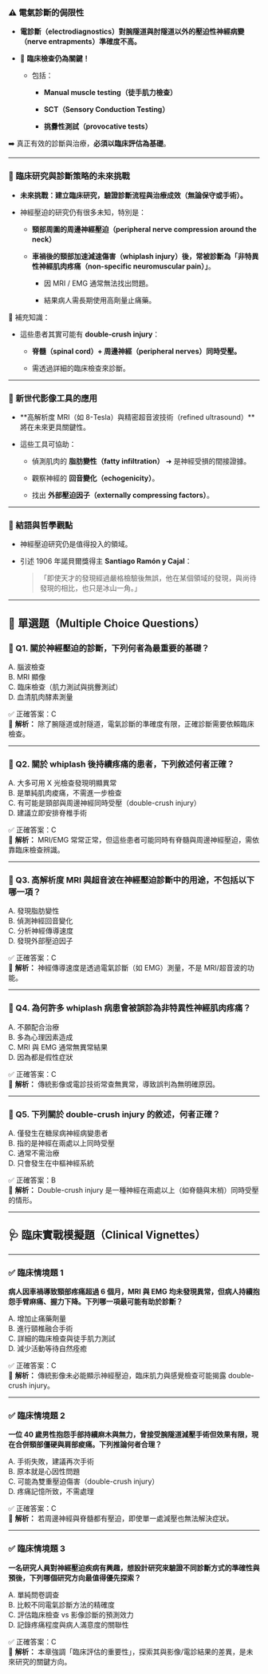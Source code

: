 
### ⚠️ 電氣診斷的侷限性

- **電診斷（electrodiagnostics）對腕隧道與肘隧道以外的壓迫性神經病變（nerve entrapments）準確度不高。**
    
- 📌 **臨床檢查仍為關鍵！**
    
    - 包括：
        
        - **Manual muscle testing（徒手肌力檢查）**
            
        - **SCT（Sensory Conduction Testing）**
            
        - **挑釁性測試（provocative tests）**
            

➡️ 真正有效的診斷與治療，**必須以臨床評估為基礎**。

---

### 🧪 臨床研究與診斷策略的未來挑戰

- **未來挑戰：建立臨床研究，驗證診斷流程與治療成效（無論保守或手術）。**
    
- 神經壓迫的研究仍有很多未知，特別是：
    
    - **頸部周圍的周邊神經壓迫（peripheral nerve compression around the neck）**
        
    - **車禍後的頸部加速減速傷害（whiplash injury）後，常被診斷為「非特異性神經肌肉疼痛（non-specific neuromuscular pain）」**。
        
        - 因 MRI / EMG 通常無法找出問題。
            
        - 結果病人需長期使用高劑量止痛藥。
            

🧠 補充知識：

- 這些患者其實可能有 **double-crush injury**：
    
    - **脊髓（spinal cord）+ 周邊神經（peripheral nerves）同時受壓。**
        
    - 需透過詳細的臨床檢查來診斷。
        

---

### 🧬 新世代影像工具的應用

- **高解析度 MRI（如 8-Tesla）與精密超音波技術（refined ultrasound）**將在未來更具關鍵性。
    
- 這些工具可協助：
    
    - 偵測肌肉的 **脂肪變性（fatty infiltration）** ➜ 是神經受損的間接證據。
        
    - 觀察神經的 **回音變化（echogenicity）**。
        
    - 找出 **外部壓迫因子（externally compressing factors）**。
        

---

### 🧠 結語與哲學觀點

- 神經壓迫研究仍是值得投入的領域。
    
- 引述 1906 年諾貝爾獎得主 **Santiago Ramón y Cajal**：
    
    > 「即使天才的發現經過嚴格檢驗後無誤，他在某個領域的發現，與尚待發現的相比，也只是冰山一角。」
    

---

## 📝 單選題（Multiple Choice Questions）

### 📘 Q1. 關於神經壓迫的診斷，下列何者為最重要的基礎？

A. 腦波檢查  
B. MRI 顯像  
C. 臨床檢查（肌力測試與挑釁測試）  
D. 血清肌肉酵素測量

✅ 正確答案：C  
🧠 **解析：** 除了腕隧道或肘隧道，電氣診斷的準確度有限，正確診斷需要依賴臨床檢查。

---

### 📘 Q2. 關於 whiplash 後持續疼痛的患者，下列敘述何者正確？

A. 大多可用 X 光檢查發現明顯異常  
B. 是單純肌肉痠痛，不需進一步檢查  
C. 有可能是頸部與周邊神經同時受壓（double-crush injury）  
D. 建議立即安排脊椎手術

✅ 正確答案：C  
🧠 **解析：** MRI/EMG 常常正常，但這些患者可能同時有脊髓與周邊神經壓迫，需依靠臨床檢查辨識。

---

### 📘 Q3. 高解析度 MRI 與超音波在神經壓迫診斷中的用途，不包括以下哪一項？

A. 發現脂肪變性  
B. 偵測神經回音變化  
C. 分析神經傳導速度  
D. 發現外部壓迫因子

✅ 正確答案：C  
🧠 **解析：** 神經傳導速度是透過電氣診斷（如 EMG）測量，不是 MRI/超音波的功能。

---

### 📘 Q4. 為何許多 whiplash 病患會被誤診為非特異性神經肌肉疼痛？

A. 不願配合治療  
B. 多為心理因素造成  
C. MRI 與 EMG 通常無異常結果  
D. 因為都是假性症狀

✅ 正確答案：C  
🧠 **解析：** 傳統影像或電診技術常查無異常，導致誤判為無明確原因。

---

### 📘 Q5. 下列關於 double-crush injury 的敘述，何者正確？

A. 僅發生在糖尿病神經病變患者  
B. 指的是神經在兩處以上同時受壓  
C. 通常不需治療  
D. 只會發生在中樞神經系統

✅ 正確答案：B  
🧠 **解析：** Double-crush injury 是一種神經在兩處以上（如脊髓與末梢）同時受壓的情形。

---

## 🩺 臨床實戰模擬題（Clinical Vignettes）

---

### ✅ 臨床情境題 1

**病人因車禍導致頸部疼痛超過 6 個月，MRI 與 EMG 均未發現異常，但病人持續抱怨手臂麻痛、握力下降。下列哪一項最可能有助於診斷？**

A. 增加止痛藥劑量  
B. 進行頸椎融合手術  
C. 詳細的臨床檢查與徒手肌力測試  
D. 減少活動等待自然痊癒

✅ 正確答案：C  
🧠 **解析：** 傳統影像未必能顯示神經壓迫，臨床肌力與感覺檢查可能揭露 double-crush injury。

---

### ✅ 臨床情境題 2

**一位 40 歲男性抱怨手部持續麻木與無力，曾接受腕隧道減壓手術但效果有限，現在合併頸部僵硬與肩部痠痛。下列推論何者合理？**

A. 手術失敗，建議再次手術  
B. 原本就是心因性問題  
C. 可能為雙重壓迫傷害（double-crush injury）  
D. 疼痛記憶所致，不需處理

✅ 正確答案：C  
🧠 **解析：** 若周邊神經與脊髓都有壓迫，即使單一處減壓也無法解決症狀。

---

### ✅ 臨床情境題 3

**一名研究人員對神經壓迫疾病有興趣，想設計研究來驗證不同診斷方式的準確性與預後，下列哪個研究方向最值得優先探索？**

A. 單純問卷調查  
B. 比較不同電氣診斷方法的精確度  
C. 評估臨床檢查 vs 影像診斷的預測效力  
D. 記錄疼痛程度與病人滿意度的關聯性

✅ 正確答案：C  
🧠 **解析：** 本章強調「臨床評估的重要性」，探索其與影像/電診結果的差異，是未來研究的關鍵方向。